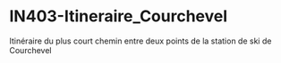 # IN403-Itineraire_Courchevel
Itinéraire du plus court chemin entre deux points de la station de ski de Courchevel

